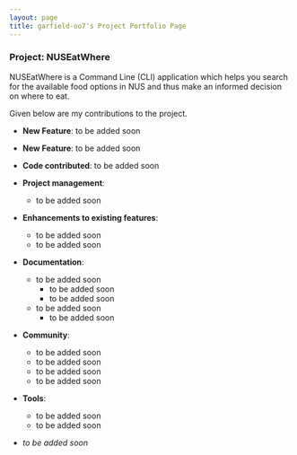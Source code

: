 ```yaml
---
layout: page
title: garfield-oo7's Project Portfolio Page
---
```


### Project: NUSEatWhere

NUSEatWhere is a Command Line (CLI) application which helps you search for the available food options in NUS and thus make an informed decision on where to eat.

Given below are my contributions to the project.

* **New Feature**: to be added soon

* **New Feature**: to be added soon

* **Code contributed**: to be added soon

* **Project management**:
    * to be added soon

* **Enhancements to existing features**:
    * to be added soon
    * to be added soon

* **Documentation**:
    * to be added soon
        * to be added soon
        * to be added soon
    * to be added soon
        * to be added soon

* **Community**:
    * to be added soon
    * to be added soon
    * to be added soon
    * to be added soon

* **Tools**:
    * to be added soon
    * to be added soon

* _to be added soon_
